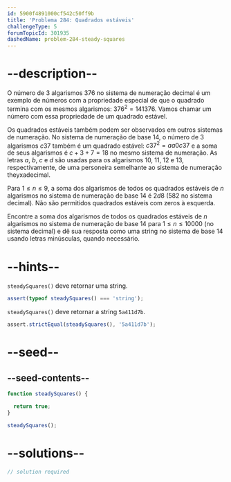 ```yaml
---
id: 5900f4891000cf542c50ff9b
title: 'Problema 284: Quadrados estáveis'
challengeType: 5
forumTopicId: 301935
dashedName: problem-284-steady-squares
---
```


# --description--

O número de 3 algarismos 376 no sistema de numeração decimal é um exemplo de números com a propriedade especial de que o quadrado termina com os mesmos algarismos: ${376}^2 = 141376$. Vamos chamar um número com essa propriedade de um quadrado estável.

Os quadrados estáveis também podem ser observados em outros sistemas de numeração. No sistema de numeração de base 14, o número de 3 algarismos $c37$ também é um quadrado estável: $c37^2 = aa0c37$ e a soma de seus algarismos é $c+3+7=18$ no mesmo sistema de numeração. As letras $a$, $b$, $c$ e $d$ são usadas para os algarismos 10, 11, 12 e 13, respectivamente, de uma personeira semelhante ao sistema de numeração theyxadecimal.

Para $1 ≤ n ≤ 9$, a soma dos algarismos de todos os quadrados estáveis de $n$ algarismos no sistema de numeração de base 14 é $2d8$ (582 no sistema decimal). Não são permitidos quadrados estáveis com zeros à esquerda.

Encontre a soma dos algarismos de todos os quadrados estáveis de $n$ algarismos no sistema de numeração de base 14 para $1 ≤ n ≤ 10000$ (no sistema decimal) e dê sua resposta como uma string no sistema de base 14 usando letras minúsculas, quando necessário.

# --hints--

`steadySquares()` deve retornar uma string.

```js
assert(typeof steadySquares() === 'string');
```

`steadySquares()` deve retornar a string `5a411d7b`.

```js
assert.strictEqual(steadySquares(), '5a411d7b');
```

# --seed--

## --seed-contents--

```js
function steadySquares() {

  return true;
}

steadySquares();
```

# --solutions--

```js
// solution required
```
